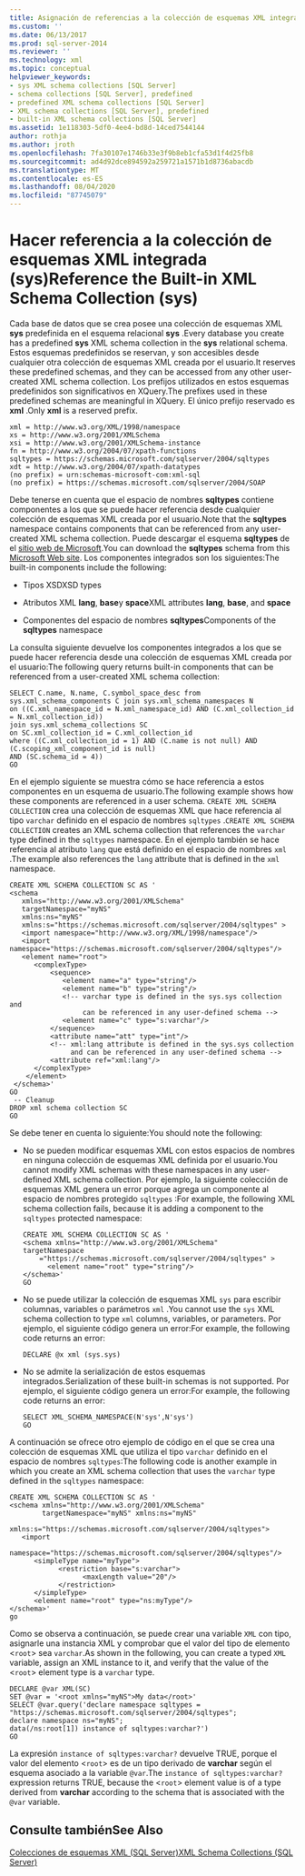 ```yaml
---
title: Asignación de referencias a la colección de esquemas XML integrada (sys) | Microsoft Docs
ms.custom: ''
ms.date: 06/13/2017
ms.prod: sql-server-2014
ms.reviewer: ''
ms.technology: xml
ms.topic: conceptual
helpviewer_keywords:
- sys XML schema collections [SQL Server]
- schema collections [SQL Server], predefined
- predefined XML schema collections [SQL Server]
- XML schema collections [SQL Server], predefined
- built-in XML schema collections [SQL Server]
ms.assetid: 1e118303-5df0-4ee4-bd8d-14ced7544144
author: rothja
ms.author: jroth
ms.openlocfilehash: 7fa30107e1746b33e3f9b8eb1cfa53d1f4d25fb8
ms.sourcegitcommit: ad4d92dce894592a259721a1571b1d8736abacdb
ms.translationtype: MT
ms.contentlocale: es-ES
ms.lasthandoff: 08/04/2020
ms.locfileid: "87745079"
---
```

# <a name="reference-the-built-in-xml-schema-collection-sys"></a><span data-ttu-id="aaa6f-102">Hacer referencia a la colección de esquemas XML integrada (sys)</span><span class="sxs-lookup"><span data-stu-id="aaa6f-102">Reference the Built-in XML Schema Collection (sys)</span></span>
  <span data-ttu-id="aaa6f-103">Cada base de datos que se crea posee una colección de esquemas XML **sys** predefinida en el esquema relacional **sys** .</span><span class="sxs-lookup"><span data-stu-id="aaa6f-103">Every database you create has a predefined **sys** XML schema collection in the **sys** relational schema.</span></span> <span data-ttu-id="aaa6f-104">Estos esquemas predefinidos se reservan, y son accesibles desde cualquier otra colección de esquemas XML creada por el usuario.</span><span class="sxs-lookup"><span data-stu-id="aaa6f-104">It reserves these predefined schemas, and they can be accessed from any other user-created XML schema collection.</span></span> <span data-ttu-id="aaa6f-105">Los prefijos utilizados en estos esquemas predefinidos son significativos en XQuery.</span><span class="sxs-lookup"><span data-stu-id="aaa6f-105">The prefixes used in these predefined schemas are meaningful in XQuery.</span></span> <span data-ttu-id="aaa6f-106">El único prefijo reservado es **xml** .</span><span class="sxs-lookup"><span data-stu-id="aaa6f-106">Only **xml** is a reserved prefix.</span></span>  
  
```  
xml = http://www.w3.org/XML/1998/namespace  
xs = http://www.w3.org/2001/XMLSchema  
xsi = http://www.w3.org/2001/XMLSchema-instance  
fn = http://www.w3.org/2004/07/xpath-functions  
sqltypes = https://schemas.microsoft.com/sqlserver/2004/sqltypes  
xdt = http://www.w3.org/2004/07/xpath-datatypes  
(no prefix) = urn:schemas-microsoft-com:xml-sql  
(no prefix) = https://schemas.microsoft.com/sqlserver/2004/SOAP  
```  
  
 <span data-ttu-id="aaa6f-107">Debe tenerse en cuenta que el espacio de nombres **sqltypes** contiene componentes a los que se puede hacer referencia desde cualquier colección de esquemas XML creada por el usuario.</span><span class="sxs-lookup"><span data-stu-id="aaa6f-107">Note that the **sqltypes** namespace contains components that can be referenced from any user-created XML schema collection.</span></span> <span data-ttu-id="aaa6f-108">Puede descargar el esquema **sqltypes** de el [sitio web de Microsoft](https://go.microsoft.com/fwlink/?linkid=31850).</span><span class="sxs-lookup"><span data-stu-id="aaa6f-108">You can download the **sqltypes** schema from this [Microsoft Web site](https://go.microsoft.com/fwlink/?linkid=31850).</span></span> <span data-ttu-id="aaa6f-109">Los componentes integrados son los siguientes:</span><span class="sxs-lookup"><span data-stu-id="aaa6f-109">The built-in components include the following:</span></span>  
  
-   <span data-ttu-id="aaa6f-110">Tipos XSD</span><span class="sxs-lookup"><span data-stu-id="aaa6f-110">XSD types</span></span>  
  
-   <span data-ttu-id="aaa6f-111">Atributos XML **lang**, **base**y **space**</span><span class="sxs-lookup"><span data-stu-id="aaa6f-111">XML attributes **lang**, **base**, and **space**</span></span>  
  
-   <span data-ttu-id="aaa6f-112">Componentes del espacio de nombres **sqltypes**</span><span class="sxs-lookup"><span data-stu-id="aaa6f-112">Components of the **sqltypes** namespace</span></span>  
  
 <span data-ttu-id="aaa6f-113">La consulta siguiente devuelve los componentes integrados a los que se puede hacer referencia desde una colección de esquemas XML creada por el usuario:</span><span class="sxs-lookup"><span data-stu-id="aaa6f-113">The following query returns built-in components that can be referenced from a user-created XML schema collection:</span></span>  
  
```  
SELECT C.name, N.name, C.symbol_space_desc from sys.xml_schema_components C join sys.xml_schema_namespaces N  
on ((C.xml_namespace_id = N.xml_namespace_id) AND (C.xml_collection_id = N.xml_collection_id))  
join sys.xml_schema_collections SC  
on SC.xml_collection_id = C.xml_collection_id  
where ((C.xml_collection_id = 1) AND (C.name is not null) AND (C.scoping_xml_component_id is null)   
AND (SC.schema_id = 4))  
GO  
```  
  
 <span data-ttu-id="aaa6f-114">En el ejemplo siguiente se muestra cómo se hace referencia a estos componentes en un esquema de usuario.</span><span class="sxs-lookup"><span data-stu-id="aaa6f-114">The following example shows how these components are referenced in a user schema.</span></span> <span data-ttu-id="aaa6f-115">`CREATE XML SCHEMA COLLECTION` crea una colección de esquemas XML que hace referencia al tipo `varchar` definido en el espacio de nombres `sqltypes` .</span><span class="sxs-lookup"><span data-stu-id="aaa6f-115">`CREATE XML SCHEMA COLLECTION` creates an XML schema collection that references the `varchar` type defined in the `sqltypes` namespace.</span></span> <span data-ttu-id="aaa6f-116">En el ejemplo también se hace referencia al atributo `lang` que está definido en el espacio de nombres `xml` .</span><span class="sxs-lookup"><span data-stu-id="aaa6f-116">The example also references the `lang` attribute that is defined in the `xml` namespace.</span></span>  
  
```  
CREATE XML SCHEMA COLLECTION SC AS '  
<schema   
   xmlns="http://www.w3.org/2001/XMLSchema"   
   targetNamespace="myNS"  
   xmlns:ns="myNS"  
   xmlns:s="https://schemas.microsoft.com/sqlserver/2004/sqltypes" >   
   <import namespace="http://www.w3.org/XML/1998/namespace"/>  
   <import namespace="https://schemas.microsoft.com/sqlserver/2004/sqltypes"/>  
   <element name="root">  
      <complexType>  
          <sequence>  
             <element name="a" type="string"/>  
             <element name="b" type="string"/>  
             <!-- varchar type is defined in the sys.sys collection and   
                  can be referenced in any user-defined schema -->  
             <element name="c" type="s:varchar"/>  
          </sequence>  
          <attribute name="att" type="int"/>  
          <!-- xml:lang attribute is defined in the sys.sys collection   
               and can be referenced in any user-defined schema -->  
          <attribute ref="xml:lang"/>  
      </complexType>  
    </element>  
 </schema>'  
GO  
 -- Cleanup  
DROP xml schema collection SC   
GO  
```  
  
 <span data-ttu-id="aaa6f-117">Se debe tener en cuenta lo siguiente:</span><span class="sxs-lookup"><span data-stu-id="aaa6f-117">You should note the following:</span></span>  
  
-   <span data-ttu-id="aaa6f-118">No se pueden modificar esquemas XML con estos espacios de nombres en ninguna colección de esquemas XML definida por el usuario.</span><span class="sxs-lookup"><span data-stu-id="aaa6f-118">You cannot modify XML schemas with these namespaces in any user-defined XML schema collection.</span></span> <span data-ttu-id="aaa6f-119">Por ejemplo, la siguiente colección de esquemas XML genera un error porque agrega un componente al espacio de nombres protegido `sqltypes` :</span><span class="sxs-lookup"><span data-stu-id="aaa6f-119">For example, the following XML schema collection fails, because it is adding a component to the `sqltypes` protected namespace:</span></span>  
  
    ```  
    CREATE XML SCHEMA COLLECTION SC AS '  
    <schema xmlns="http://www.w3.org/2001/XMLSchema"   
    targetNamespace    
        ="https://schemas.microsoft.com/sqlserver/2004/sqltypes" >   
          <element name="root" type="string"/>  
    </schema>'  
    GO  
    ```  
  
-   <span data-ttu-id="aaa6f-120">No se puede utilizar la colección de esquemas XML `sys` para escribir columnas, variables o parámetros `xml` .</span><span class="sxs-lookup"><span data-stu-id="aaa6f-120">You cannot use the `sys` XML schema collection to type `xml` columns, variables, or parameters.</span></span> <span data-ttu-id="aaa6f-121">Por ejemplo, el siguiente código genera un error:</span><span class="sxs-lookup"><span data-stu-id="aaa6f-121">For example, the following code returns an error:</span></span>  
  
    ```  
    DECLARE @x xml (sys.sys)  
    ```  
  
-   <span data-ttu-id="aaa6f-122">No se admite la serialización de estos esquemas integrados.</span><span class="sxs-lookup"><span data-stu-id="aaa6f-122">Serialization of these built-in schemas is not supported.</span></span> <span data-ttu-id="aaa6f-123">Por ejemplo, el siguiente código genera un error:</span><span class="sxs-lookup"><span data-stu-id="aaa6f-123">For example, the following code returns an error:</span></span>  
  
    ```  
    SELECT XML_SCHEMA_NAMESPACE(N'sys',N'sys')  
    GO  
    ```  
  
 <span data-ttu-id="aaa6f-124">A continuación se ofrece otro ejemplo de código en el que se crea una colección de esquemas XML que utiliza el tipo `varchar` definido en el espacio de nombres `sqltypes`:</span><span class="sxs-lookup"><span data-stu-id="aaa6f-124">The following code is another example in which you create an XML schema collection that uses the `varchar` type defined in the `sqltypes` namespace:</span></span>  
  
```  
CREATE XML SCHEMA COLLECTION SC AS '  
<schema xmlns="http://www.w3.org/2001/XMLSchema"   
        targetNamespace="myNS" xmlns:ns="myNS"  
        xmlns:s="https://schemas.microsoft.com/sqlserver/2004/sqltypes">  
   <import     
     namespace="https://schemas.microsoft.com/sqlserver/2004/sqltypes"/>  
      <simpleType name="myType">  
            <restriction base="s:varchar">  
                  <maxLength value="20"/>  
            </restriction>  
      </simpleType>  
      <element name="root" type="ns:myType"/>  
</schema>'  
go  
```  
  
 <span data-ttu-id="aaa6f-125">Como se observa a continuación, se puede crear una variable `XML` con tipo, asignarle una instancia XML y comprobar que el valor del tipo de elemento <`root`> sea `varchar`.</span><span class="sxs-lookup"><span data-stu-id="aaa6f-125">As shown in the following, you can create a typed `XML` variable, assign an XML instance to it, and verify that the value of the <`root`> element type is a `varchar` type.</span></span>  
  
```  
DECLARE @var XML(SC)  
SET @var = '<root xmlns="myNS">My data</root>'  
SELECT @var.query('declare namespace sqltypes = "https://schemas.microsoft.com/sqlserver/2004/sqltypes";  
declare namespace ns="myNS";   
data(/ns:root[1]) instance of sqltypes:varchar?')  
GO  
```  
  
 <span data-ttu-id="aaa6f-126">La expresión `instance of sqltypes:varchar?` devuelve TRUE, porque el valor del elemento <`root`> es de un tipo derivado de **varchar** según el esquema asociado a la variable `@var`.</span><span class="sxs-lookup"><span data-stu-id="aaa6f-126">The `instance of sqltypes:varchar?` expression returns TRUE, because the <`root`> element value is of a type derived from **varchar** according to the schema that is associated with the `@var` variable.</span></span>  
  
## <a name="see-also"></a><span data-ttu-id="aaa6f-127">Consulte también</span><span class="sxs-lookup"><span data-stu-id="aaa6f-127">See Also</span></span>  
 [<span data-ttu-id="aaa6f-128">Colecciones de esquemas XML &#40;SQL Server&#41;</span><span class="sxs-lookup"><span data-stu-id="aaa6f-128">XML Schema Collections &#40;SQL Server&#41;</span></span>](xml-schema-collections-sql-server.md)  
  
  
